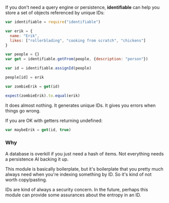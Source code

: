 If you don't need a query engine or persistence, **identifiable** can help you store a set of objects referenced by unique IDs:

```javascript
var identifiable = require("identifiable")

var erik = {
  name: "Erik",
  likes: ["rollerblading", "cooking from scratch", "chickens"]
}

var people = {}
var get = identifiable.getFrom(people, {description: "person"})

var id = identifiable.assignId(people)

people[id] = erik

var zombieErik = get(id)

expect(zombieErik).to.equal(erik)
```

It does almost nothing. It generates unique IDs. It gives you errors when things go wrong.

If you are OK with getters returning undefined:

```javascript
var maybeErik = get(id, true)
```

### Why

A database is overkill if you just need a hash of items. Not everything needs a persistence AI backing it up.

This module is basically boilerplate, but it's boilerplate that you pretty much always need when you're indexing something by ID. So it's kind of not worth copy/pasting.

IDs are kind of always a security concern. In the future, perhaps this module can provide some assurances about the entropy in an ID.
